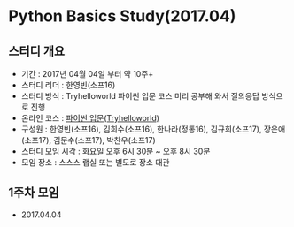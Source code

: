 # Python Basics Study(2017.04)

## 스터디 개요
 - 기간 : 2017년 04월 04일 부터 약 10주+
 - 스터디 리더 : 한영빈(소프16)
 - 스터디 방식 : Tryhelloworld 파이썬 입문 코스 미리 공부해 와서 질의응답 방식으로 진행
 - 온라인 코스 : [파이썬 입문(Tryhelloworld)](http://tryhelloworld.co.kr/courses/%ED%8C%8C%EC%9D%B4%EC%8D%AC-%EC%9E%85%EB%AC%B8)
 - 구성원 : 한영빈(소프16), 김희수(소프16), 한나라(정통16), 김규희(소프17), 장은애(소프17), 김문수(소프17), 박찬우(소프17)
 - 스터디 모임 시각 : 화요일 오후 6시 30분 ~ 오후 8시 30분
 - 모임 장소 : 스스스 랩실 또는 별도로 장소 대관

## 1주차 모임
 - 2017.04.04
